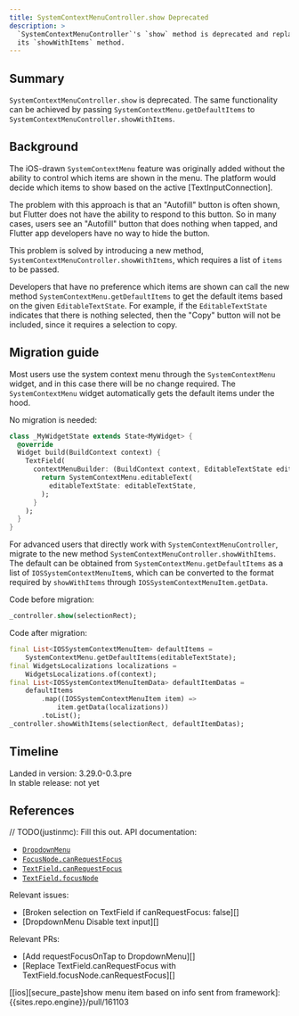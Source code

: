 ```yaml
---
title: SystemContextMenuController.show Deprecated
description: >
  `SystemContextMenuController`'s `show` method is deprecated and replaced by
  its `showWithItems` method.
---
```


## Summary

`SystemContextMenuController.show` is deprecated. The same functionality can be
achieved by passing `SystemContextMenu.getDefaultItems` to
`SystemContextMenuController.showWithItems`.

## Background

The iOS-drawn `SystemContextMenu` feature was originally added without the
ability to control which items are shown in the menu. The platform would decide
which items to show based on the active [TextInputConnection].

The problem with this approach is that an "Autofill" button is often shown, but
Flutter does not have the ability to respond to this button. So in many cases,
users see an "Autofill" button that does nothing when tapped, and Flutter app
developers have no way to hide the button.

This problem is solved by introducing a new method,
`SystemContextMenuController.showWithItems`, which requires a list of `items` to
be passed.

Developers that have no preference which items are shown can call the new method
`SystemContextMenu.getDefaultItems` to get the default items based on the given
`EditableTextState`. For example, if the `EditableTextState` indicates that
there is nothing selected, then the "Copy" button will not be included, since it
requires a selection to copy.

## Migration guide

Most users use the system context menu through the `SystemContextMenu` widget,
and in this case there will be no change required. The `SystemContextMenu`
widget automatically gets the default items under the hood.

No migration is needed:

```dart
class _MyWidgetState extends State<MyWidget> {
  @override
  Widget build(BuildContext context) {
    TextField(
      contextMenuBuilder: (BuildContext context, EditableTextState editableTextState) {
        return SystemContextMenu.editableText(
          editableTextState: editableTextState,
        );
      }
    );
  }
}
```

For advanced users that directly work with `SystemContextMenuController`,
migrate to the new method `SystemContextMenuController.showWithItems`. The
default can be obtained from `SystemContextMenu.getDefaultItems` as a list of
`IOSSystemContextMenuItem`s, which can be converted to the format required by
`showWithItems` through `IOSSystemContextMenuItem.getData`.

Code before migration:

```dart
_controller.show(selectionRect);
```

Code after migration:

```dart
final List<IOSSystemContextMenuItem> defaultItems =
    SystemContextMenu.getDefaultItems(editableTextState);
final WidgetsLocalizations localizations =
    WidgetsLocalizations.of(context);
final List<IOSSystemContextMenuItemData> defaultItemDatas =
    defaultItems
        .map((IOSSystemContextMenuItem item) =>
            item.getData(localizations))
        .toList();
_controller.showWithItems(selectionRect, defaultItemDatas);
```

## Timeline

Landed in version: 3.29.0-0.3.pre<br>
In stable release: not yet

## References

// TODO(justinmc): Fill this out.
API documentation:

* [`DropdownMenu`][]
* [`FocusNode.canRequestFocus`][]
* [`TextField.canRequestFocus`][]
* [`TextField.focusNode`][]

Relevant issues:

* [Broken selection on TextField if canRequestFocus: false][]
* [DropdownMenu Disable text input][]

Relevant PRs:

* [Add requestFocusOnTap to DropdownMenu][]
* [Replace TextField.canRequestFocus with TextField.focusNode.canRequestFocus][]

[`TextInputConnection`]: {{site.api}}/flutter/services/TextInputConnection-class.html
[`DropdownMenu`]: {{site.api}}/flutter/material/DropdownMenu-class.html
[`FocusNode.canRequestFocus`]: {{site.api}}/flutter/widgets/FocusNode/canRequestFocus.html
[`TextField.canRequestFocus`]: {{site.api}}/flutter/material/TextField/canRequestFocus.html
[`TextField.focusNode`]: {{site.api}}/flutter/material/TextField/focusNode.html

[Native ios context menu]: {{site.repo.flutter}}/pull/143002
[Secure paste milestone 2]: {{site.repo.flutter}}/pull/159013
[[ios][secure_paste]show menu item based on info sent from framework]: {{sites.repo.engine}}/pull/161103
